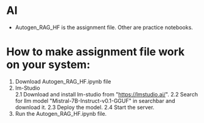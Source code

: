 # AI
* Autogen_RAG_HF is the assignment file.
Other are practice notebooks.

# How to make assignment file work on your system:
1. Download Autogen_RAG_HF.ipynb file
2. lm-Studio  
   2.1 Download and install lm-studio from "https://lmstudio.ai/".
   2.2 Search for llm model "Mistral-7B-Instruct-v0.1-GGUF" in searchbar and download it.
   2.3 Deploy the model.
   2.4 Start the server.
3. Run the Autogen_RAG_HF.ipynb file.
